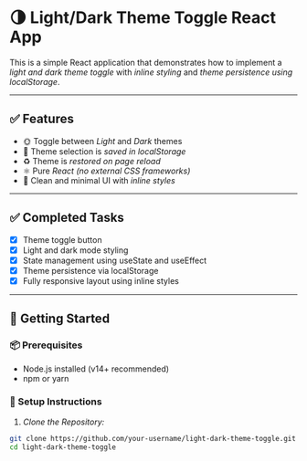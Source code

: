 # 🌗 Light/Dark Theme Toggle React App

This is a simple React application that demonstrates how to implement a *light and dark theme toggle* with *inline styling* and *theme persistence using localStorage*.

---

## ✅ Features

- 🌞 Toggle between *Light* and *Dark* themes
- 💾 Theme selection is *saved in localStorage*
- ♻ Theme is *restored on page reload*
- ⚛ Pure *React (no external CSS frameworks)*
- 🎯 Clean and minimal UI with *inline styles*

---

## ✅ Completed Tasks

- [x] Theme toggle button
- [x] Light and dark mode styling
- [x] State management using useState and useEffect
- [x] Theme persistence via localStorage
- [x] Fully responsive layout using inline styles

---

## 🚀 Getting Started

### 📦 Prerequisites
- Node.js installed (v14+ recommended)
- npm or yarn

### 🔧 Setup Instructions

1. *Clone the Repository:*

```bash
git clone https://github.com/your-username/light-dark-theme-toggle.git
cd light-dark-theme-toggle
